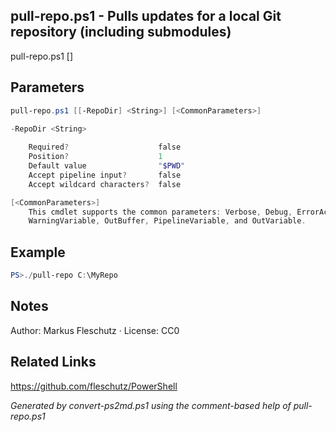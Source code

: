 ## pull-repo.ps1 - Pulls updates for a local Git repository (including submodules)

pull-repo.ps1 [<repo-dir>]

## Parameters
```powershell
pull-repo.ps1 [[-RepoDir] <String>] [<CommonParameters>]

-RepoDir <String>
    
    Required?                    false
    Position?                    1
    Default value                "$PWD"
    Accept pipeline input?       false
    Accept wildcard characters?  false

[<CommonParameters>]
    This cmdlet supports the common parameters: Verbose, Debug, ErrorAction, ErrorVariable, WarningAction, 
    WarningVariable, OutBuffer, PipelineVariable, and OutVariable.
```

## Example
```powershell
PS>./pull-repo C:\MyRepo
```


## Notes
Author: Markus Fleschutz · License: CC0

## Related Links
https://github.com/fleschutz/PowerShell

*Generated by convert-ps2md.ps1 using the comment-based help of pull-repo.ps1*
